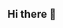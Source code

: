 ## Hi there 👋

<!--
**Francis2040/Francis2040** is a ✨ _special_ ✨ repository because its `README.md` (this file) appears on your GitHub profile**

Here are some ideas to get you started:

- 🔭 Aspirante QA Engineer, recién graduada del Bootcamp de tecnología en Triplete, con formación práctica en herramientas como Postman, JIRA, SQL y un interés destacado en Python. Durante el curso, diseñe y ejecuté casos de prueba, identifiqué errores críticos y comprendí el comportamiento de las aplicaciones. 
- 🌱 Certificado en Quality Assurance Engineering, Ingeniería de softwareCertificado en Quality Assurance Engineering, Ingeniería de software
feb. 2025 - jul. 2025
- ❤️Me encanta seguir obteniendo conocimientos y practicas sobre la Automatizacion de Pruebas.
- 📫 How to reach me: [![LinkedIn](https://img.shields.io/badge/LinkedIn-blue?style=for-the-badge&logo=linkedin&logoColor=white)](https://www.linkedin.com/in/francis-anahole)
